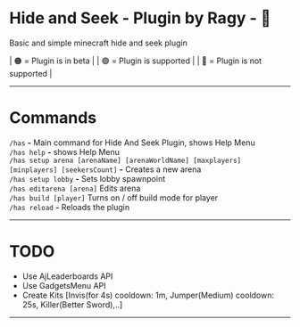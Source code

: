 # Hide and Seek - Plugin by Ragy - 🔴
Basic and simple minecraft hide and seek plugin

  | 🟠 = Plugin is in beta         |
  | 🟢 = Plugin is supported       |
  | 🔴 = Plugin is not supported   |
  
<hr>

# Commands
`/has` **-** Main command for Hide And Seek Plugin, shows Help Menu
 <br>`/has help` **-** shows Help Menu
 <br>`/has setup arena [arenaName] [arenaWorldName] [maxplayers] [minplayers] [seekersCount]` **-** Creates a new arena
 <br>`/has setup lobby` **-** Sets lobby spawnpoint
 <br>`/has editarena [arena]` Edits arena
 <br>`/has build [player]` Turns on / off build mode for player 
 <br>`/has reload` **-** Reloads the plugin
<hr>

# TODO
- Use AjLeaderboards API
- Use GadgetsMenu API
- Create Kits [Invis(for 4s) cooldown: 1m, Jumper(Medium) cooldown: 25s, Killer(Better Sword),..]

<hr>
